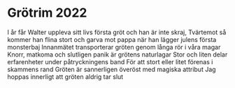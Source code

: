 # Grötrim 2022

I år får Walter uppleva sitt livs första gröt och han är inte skraj,
Tvärtemot så kommer han flina stort och garva mot pappa när han lägger julens första monsterbaj
Innanmätet transporterar gröten genom långa rör i våra magar
Knorr, matkoma och slutligen panik är grötens naturlagar
Stor och liten delar erfarenheter under påtryckningens band
För att stort eller litet förenas i skammens rand
Gröten är sannerligen överöst med magiska attribut
Jag hoppas innerligt att gröten aldrig tar slut
